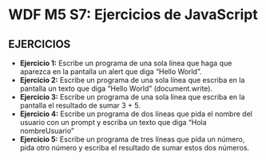 # WDF M5 S7: Ejercicios de JavaScript

## EJERCICIOS

- **Ejercicio 1:** Escribe un programa de una sola línea que haga que aparezca en la pantalla un alert que diga “Hello World”.
- **Ejercicio 2:** Escribe un programa de una sola línea que escriba en la pantalla un texto que diga “Hello World” (document.write).
- **Ejercicio 3:** Escribe un programa de una sola línea que escriba en la pantalla el resultado de sumar 3 + 5.
- **Ejercicio 4:** Escribe un programa de dos líneas que pida el nombre del usuario con un prompt y escriba un texto que diga “Hola nombreUsuario”
- **Ejercicio 5:** Escribe un programa de tres líneas que pida un número, pida otro número y escriba el resultado de sumar estos dos números.
